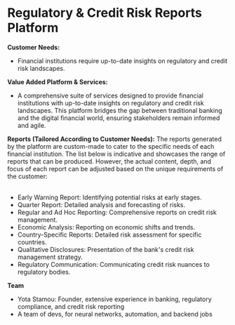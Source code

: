# Regulatory & Credit Risk Reports Platform

**Customer Needs:**
* Financial institutions require up-to-date insights on regulatory and credit risk landscapes.

**Value Added Platform & Services:**
* A comprehensive suite of services designed to provide financial institutions with up-to-date insights on regulatory and credit risk landscapes. This platform bridges the gap between traditional banking and the digital financial world, ensuring stakeholders remain informed and agile.

**Reports (Tailored According to Customer Needs):**
The reports generated by the platform are custom-made to cater to the specific needs of each financial institution. The list below is indicative and showcases the range of reports that can be produced. However, the actual content, depth, and focus of each report can be adjusted based on the unique requirements of the customer:<br><br>
* Early Warning Report: Identifying potential risks at early stages.
* Quarter Report: Detailed analysis and forecasting of risks.
* Regular and Ad Hoc Reporting: Comprehensive reports on credit risk management.
* Economic Analysis: Reporting on economic shifts and trends.
* Country-Specific Reports: Detailed risk assessment for specific countries.
* Qualitative Disclosures: Presentation of the bank's credit risk management strategy.
* Regulatory Communication: Communicating credit risk nuances to regulatory bodies.

**Team**
* Yota Stamou: Founder, extensive experience in banking, regulatory compliance, and credit risk reporting
* A team of devs, for neural networks, automation, and backend jobs 

